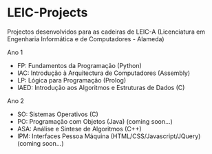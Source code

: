 # LEIC-Projects
Projectos desenvolvidos para as cadeiras de LEIC-A (Licenciatura em Engenharia Informática e de Computadores - Alameda)

Ano 1
  * FP: Fundamentos da Programação (Python)
  * IAC: Introdução à Arquitectura de Computadores (Assembly)
  * LP: Lógica para Programação (Prolog)
  * IAED: Introdução aos Algoritmos e Estruturas de Dados (C)

Ano 2
  * SO: Sistemas Operativos (C)
  * PO: Programação com Objetos (Java) (coming soon...)
  * ASA: Análise e Sintese de Algoritmos (C++)
  * IPM: Interfaces Pessoa Máquina (HTML/CSS/Javascript/JQuery) (coming soon...)
